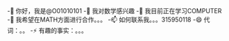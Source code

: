  -👋 你好，我是@O01010101
 -👀 我对数学感兴趣
 -🌱 我目前正在学习COMPUTER
 -💞️ 我希望在MATH方面进行合作。。。
 -📫 如何联系我。。。315950118
 -😄 代词：。。
 -⚡ 有趣的事实：。。。

<!---
O01010101/O01010101是✨ 特殊的✨ 因为它的`README.md`（此文件）出现在GitHub配置文件中。
您可以单击预览链接查看更改。
 ---&#62;
